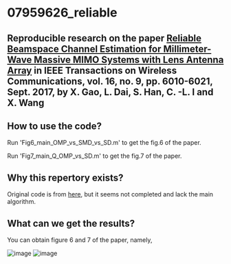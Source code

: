 # 07959626_reliable
## Reproducible research on the paper [Reliable Beamspace Channel Estimation for Millimeter-Wave Massive MIMO Systems with Lens Antenna Array](https://ieeexplore.ieee.org/abstract/document/7959626) in IEEE Transactions on Wireless Communications, vol. 16, no. 9, pp. 6010-6021, Sept. 2017, by X. Gao, L. Dai, S. Han, C. -L. I and X. Wang

## How to use the code?

Run 'Fig6_main_OMP_vs_SMD_vs_SD.m' to get the fig.6 of the paper.

Run 'Fig7_main_Q_OMP_vs_SD.m' to get the fig.7 of the paper.

## Why this repertory exists?

Original code is from [here](http://oa.ee.tsinghua.edu.cn/dailinglong/publications/code/Reliable%20beamspace%20channel%20estimation%20for%20millimeter-wave%20massive%20MIMO%20systems%20with%20lens%20antenna%20array.zip), but it seems not completed and lack the main algorithm.

## What can we get the results?

You can obtain figure 6 and 7 of the paper, namely, 

![image](https://github.com/ken0225/07959626_reliable/blob/master/fig.6.png)
![image](https://github.com/ken0225/07959626_reliable/blob/master/fig.7.png)

